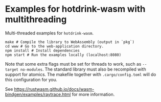 # Examples for hotdrink-wasm with multithreading

Multi-threaded examples for `hotdrink-wasm`.

```
make # Compile the library to WebAssembly (output in `pkg`)
cd www # Go to the web-application directory.
npm install # Install dependencies
npm start # Run the examples locally (localhost:8080)
```

Note that some extra flags must be set for threads to work, such as `--target no-modules`.
The standard library must also be recompiled with support for atomics.
The makefile together with `.cargo/config.toml` will do this configuration for you.

See https://rustwasm.github.io/docs/wasm-bindgen/examples/raytrace.html for more information.